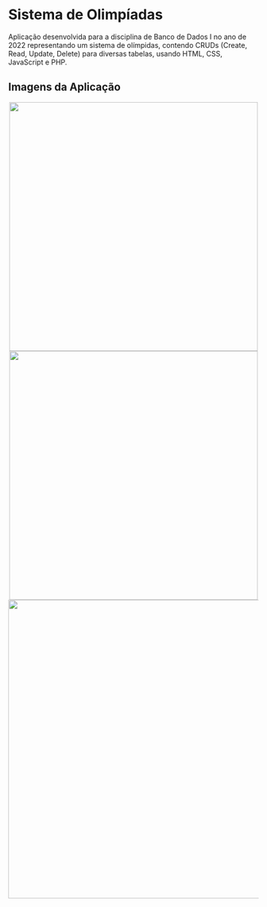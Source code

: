 # Sistema de Olimpíadas

Aplicação desenvolvida para a disciplina de Banco de Dados I no ano de 2022 representando um sistema de olímpidas, contendo CRUDs (Create, Read, Update, Delete) para diversas tabelas, usando HTML, CSS, JavaScript e PHP.

## Imagens da Aplicação

<p align="middle">
  <img src="https://user-images.githubusercontent.com/38816154/223026806-abb176f7-2c50-434b-8931-8c6a966e4315.png" width="500">
  <img src="https://user-images.githubusercontent.com/38816154/223026808-ab108ff8-ff69-4c12-a73e-051fea2ffbf4.png" width="500"> <br>
  <img src="https://user-images.githubusercontent.com/38816154/223026811-51a9459a-a978-4539-a2b5-892296f7074d.png" width="600">
</p>
